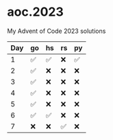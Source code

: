 # aoc.2023
My Advent of Code 2023 solutions

| Day | go                 | hs                 |  rs                | py                 |
| --- | ------------------ | ------------------ | ------------------ | ------------------ |
| 1   | :white_check_mark: | :white_check_mark: | :x:                | :white_check_mark: |
| 2   | :white_check_mark: | :x:                | :x:                | :x:                |
| 3   | :white_check_mark: | :x:                | :x:                | :x:                |
| 4   | :white_check_mark: | :x:                | :x:                | :x:                |
| 5   | :white_check_mark: | :x:                | :x:                | :x:                |
| 6   | :white_check_mark: | :white_check_mark: | :x:                | :x:                |
| 7   | :x:                | :x:                | :white_check_mark: | :x:                |
